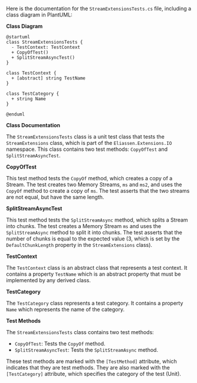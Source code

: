 Here is the documentation for the `StreamExtensionsTests.cs` file, including a class diagram in PlantUML:

**Class Diagram**

```plantuml
@startuml
class StreamExtensionsTests {
  - TestContext: TestContext
  + CopyOfTest()
  + SplitStreamAsyncTest()
}

class TestContext {
  + [abstract] string TestName
}

class TestCategory {
  + string Name
}

@enduml
```

**Class Documentation**

The `StreamExtensionsTests` class is a unit test class that tests the `StreamExtensions` class, which is part of the `Eliassen.Extensions.IO` namespace. This class contains two test methods: `CopyOfTest` and `SplitStreamAsyncTest`.

**CopyOfTest**

This test method tests the `CopyOf` method, which creates a copy of a Stream. The test creates two Memory Streams, `ms` and `ms2`, and uses the `CopyOf` method to create a copy of `ms`. The test asserts that the two streams are not equal, but have the same length.

**SplitStreamAsyncTest**

This test method tests the `SplitStreamAsync` method, which splits a Stream into chunks. The test creates a Memory Stream `ms` and uses the `SplitStreamAsync` method to split it into chunks. The test asserts that the number of chunks is equal to the expected value (3, which is set by the `DefaultChunkLength` property in the `StreamExtensions` class).

**TestContext**

The `TestContext` class is an abstract class that represents a test context. It contains a property `TestName` which is an abstract property that must be implemented by any derived class.

**TestCategory**

The `TestCategory` class represents a test category. It contains a property `Name` which represents the name of the category.

**Test Methods**

The `StreamExtensionsTests` class contains two test methods:

* `CopyOfTest`: Tests the `CopyOf` method.
* `SplitStreamAsyncTest`: Tests the `SplitStreamAsync` method.

These test methods are marked with the `[TestMethod]` attribute, which indicates that they are test methods. They are also marked with the `[TestCategory]` attribute, which specifies the category of the test (Unit).